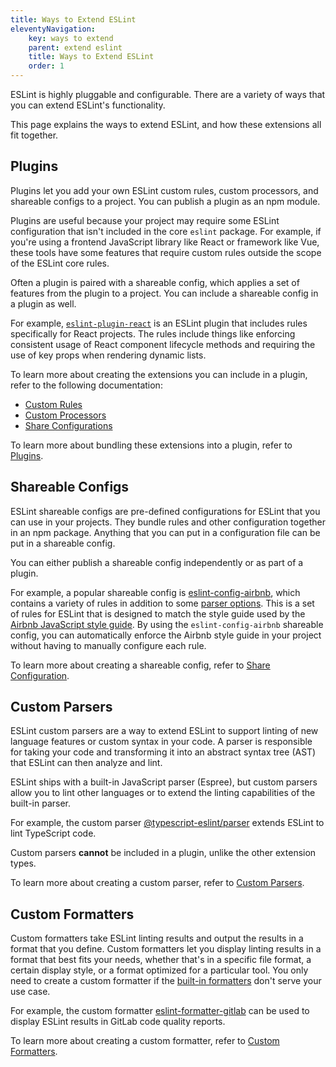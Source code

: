 ```yaml
---
title: Ways to Extend ESLint
eleventyNavigation:
    key: ways to extend
    parent: extend eslint
    title: Ways to Extend ESLint
    order: 1
---
```


ESLint is highly pluggable and configurable. There are a variety of ways that you can extend ESLint's functionality.

This page explains the ways to extend ESLint, and how these extensions all fit together.

## Plugins

Plugins let you add your own ESLint custom rules, custom processors, and shareable configs to a project. You can publish a plugin as an npm module.

Plugins are useful because your project may require some ESLint configuration that isn't included in the core `eslint` package. For example, if you're using a frontend JavaScript library like React or framework like Vue, these tools have some features that require custom rules outside the scope of the ESLint core rules.

Often a plugin is paired with a shareable config, which applies a set of features from the plugin to a project. You can include a shareable config in a plugin as well.

For example, [`eslint-plugin-react`](https://www.npmjs.com/package/eslint-plugin-react) is an ESLint plugin that includes rules specifically for React projects. The rules include things like enforcing consistent usage of React component lifecycle methods and requiring the use of key props when rendering dynamic lists.

To learn more about creating the extensions you can include in a plugin, refer to the following documentation:

* [Custom Rules](custom-rules)
* [Custom Processors](custom-processors)
* [Share Configurations](plugins#configs-in-plugins)

To learn more about bundling these extensions into a plugin, refer to [Plugins](plugins).

## Shareable Configs

ESLint shareable configs are pre-defined configurations for ESLint that you can use in your projects. They bundle rules and other configuration together in an npm package. Anything that you can put in a configuration file can be put in a shareable config.

You can either publish a shareable config independently or as part of a plugin.

For example, a popular shareable config is [eslint-config-airbnb](https://www.npmjs.com/package/eslint-config-airbnb), which contains a variety of rules in addition to some [parser options](../use/configure/language-options#specifying-parser-options). This is a set of rules for ESLint that is designed to match the style guide used by the [Airbnb JavaScript style guide](https://github.com/airbnb/javascript). By using the `eslint-config-airbnb` shareable config, you can automatically enforce the Airbnb style guide in your project without having to manually configure each rule.

To learn more about creating a shareable config, refer to [Share Configuration](shareable-configs).

## Custom Parsers

ESLint custom parsers are a way to extend ESLint to support linting of new language features or custom syntax in your code. A parser is responsible for taking your code and transforming it into an abstract syntax tree (AST) that ESLint can then analyze and lint.

ESLint ships with a built-in JavaScript parser (Espree), but custom parsers allow you to lint other languages or to extend the linting capabilities of the built-in parser.

For example, the custom parser [@typescript-eslint/parser](https://typescript-eslint.io/architecture/parser/) extends ESLint to lint TypeScript code.

Custom parsers **cannot** be included in a plugin, unlike the other extension types.

To learn more about creating a custom parser, refer to [Custom Parsers](custom-parsers).

## Custom Formatters

Custom formatters take ESLint linting results and output the results in a format that you define. Custom formatters let you display linting results in a format that best fits your needs, whether that's in a specific file format, a certain display style, or a format optimized for a particular tool. You only need to create a custom formatter if the [built-in formatters](../use/formatters/) don't serve your use case.

For example, the custom formatter [eslint-formatter-gitlab](https://www.npmjs.com/package/eslint-formatter-gitlab) can be used to display ESLint results in GitLab code quality reports.

To learn more about creating a custom formatter, refer to [Custom Formatters](custom-formatters).
